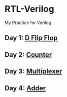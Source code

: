 # RTL-Verilog
My Practice for Verilog
## Day 1: [D Flip Flop](https://www.edaplayground.com/x/uasv)
## Day 2: [Counter](https://www.edaplayground.com/x/fsia)
## Day 3: [Multiplexer](https://www.edaplayground.com/x/Zu3T)
## Day 4: [Adder](https://www.edaplayground.com/x/h6wW)

